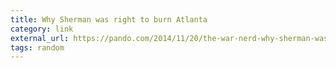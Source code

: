 ```yaml
---
title: Why Sherman was right to burn Atlanta
category: link
external_url: https://pando.com/2014/11/20/the-war-nerd-why-sherman-was-right-to-burn-atlanta/
tags: random
---
```

